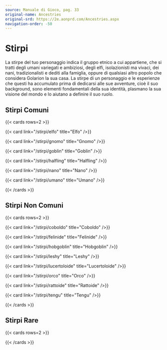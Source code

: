 ```yaml
---
source: Manuale di Gioco, pag. 33
original-name: Ancestries
original-srd: https://2e.aonprd.com/Ancestries.aspx
navigation-order: -50
---
```


# Stirpi

La stirpe del tuo personaggio indica il gruppo etnico a cui appartiene, che si
tratti degli umani variegati e ambiziosi, degli elfi, isolazionisti ma vivaci,
dei nani, tradizionalisti e dediti alla famiglia, oppure di qualsiasi altro
popolo che considera Golarion la sua casa. La stirpe di un personaggio e le
esperienze che questi ha accumulato prima di dedicarsi alle sue avventure, cioè
il suo background, sono elementi fondamentali della sua identità, plasmano la
sua visione del mondo e lo aiutano a definire il suo ruolo.

## Stirpi Comuni

{{< cards rows=2 >}}

{{< card link="/stirpi/elfo" title="Elfo" />}}

{{< card link="/stirpi/gnomo" title="Gnomo" />}}

{{< card link="/stirpi/goblin" title="Goblin" />}}

{{< card link="/stirpi/halfling" title="Halfling" />}}

{{< card link="/stirpi/nano" title="Nano" />}}

{{< card link="/stirpi/umano" title="Umano" />}}

{{< /cards >}}

## Stirpi Non Comuni

{{< cards rows=2 >}}

{{< card link="/stirpi/coboldo" title="Coboldo" />}}

{{< card link="/stirpi/felinide" title="Felinide" />}}

{{< card link="/stirpi/hobgoblin" title="Hobgoblin" />}}

{{< card link="/stirpi/leshy" title="Leshy" />}}

{{< card link="/stirpi/lucertoloide" title="Lucertoloide" />}}

{{< card link="/stirpi/orco" title="Orco" />}}

{{< card link="/stirpi/rattoide" title="Rattoide" />}}

{{< card link="/stirpi/tengu" title="Tengu" />}}

{{< /cards >}}

## Stirpi Rare

{{< cards rows=2 >}}

{{< /cards >}}
